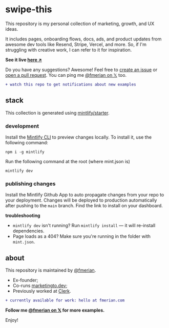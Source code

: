 # swipe-this

This repository is my personal collection of marketing, growth, and UX ideas.

It includes pages, onboarding flows, docs, ads, and product updates from awesome dev tools like Resend, Stripe, Vercel, and more. So, if I'm struggling with creative work, I can refer to it for inspiration.

**See it live [here ↗︎](https://mktto.dev/swipe)**

Do you have any suggestions? Awesome! Feel free to [create an issue](https://github.com/fmerian/swipe-this/issues) or [open a pull request](https://github.com/fmerian/swipe-this/pulls). You can ping me [@fmerian on 𝕏](https://x.com/fmerian) too.

```diff
+ watch this repo to get notifications about new examples
```

## stack

This collection is generated using [mintlify/starter](https://git.new/docs).

### development

Install the [Mintlify CLI](https://www.npmjs.com/package/mintlify) to preview changes locally. To install it, use the following command:

```
npm i -g mintlify
```

Run the following command at the root (where mint.json is)

```
mintlify dev
```

### publishing changes

Install the Mintlify Github App to auto propagate changes from your repo to your deployment. Changes will be deployed to production automatically after pushing to the `main` branch. Find the link to install on your dashboard. 

**troubleshooting**

- `mintlify dev` isn't running? Run `mintlify install` — it will re-install dependencies.
- Page loads as a 404? Make sure you're running in the folder with `mint.json`.

## about

This repository is maintained by [@fmerian](https://read.cv/fmerian).

- Ex-founder;
- Co-runs [marketingto.dev](https://marketingto.dev);
- Previously worked at [Clerk](https://clerk.com).

```diff
+ currently available for work: hello at fmerian.com
```

**Follow me [@fmerian on 𝕏](https://x.com/fmerian) for more examples.**

Enjoy!
